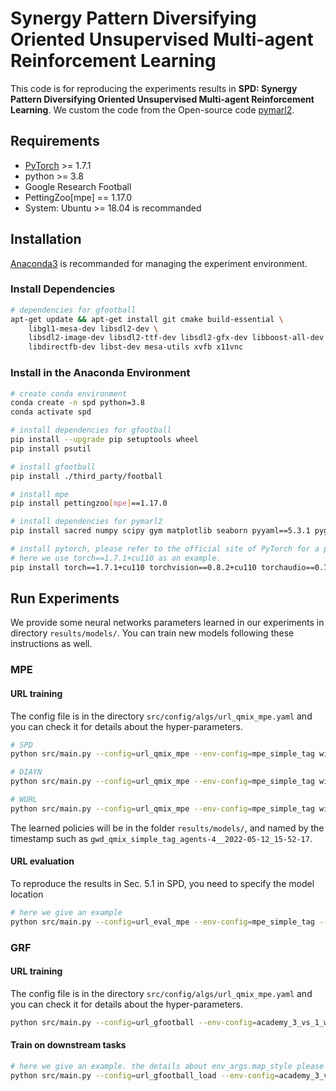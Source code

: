 # Synergy Pattern Diversifying Oriented Unsupervised Multi-agent Reinforcement Learning
This code is for reproducing the experiments results in **SPD: Synergy Pattern Diversifying Oriented Unsupervised Multi-agent Reinforcement Learning**.
We custom the code from the Open-source code [pymarl2](https://github.com/hijkzzz/pymarl2).

## Requirements
* [PyTorch](https://pytorch.org/) >= 1.7.1
* python >= 3.8
* Google Research Football
* PettingZoo[mpe] == 1.17.0
* System: Ubuntu >= 18.04 is recommanded

## Installation
[Anaconda3](https://www.anaconda.com/) is recommanded for managing the experiment environment.
### Install Dependencies
```bash
# dependencies for gfootball
apt-get update && apt-get install git cmake build-essential \
    libgl1-mesa-dev libsdl2-dev \
    libsdl2-image-dev libsdl2-ttf-dev libsdl2-gfx-dev libboost-all-dev \
    libdirectfb-dev libst-dev mesa-utils xvfb x11vnc
```

### Install in the Anaconda Environment
```bash
# create conda environment
conda create -n spd python=3.8
conda activate spd

# install dependencies for gfootball
pip install --upgrade pip setuptools wheel
pip install psutil

# install gfootball
pip install ./third_party/football

# install mpe
pip install pettingzoo[mpe]==1.17.0

# install dependencies for pymarl2
pip install sacred numpy scipy gym matplotlib seaborn pyyaml==5.3.1 pygame pytest probscale imageio snakeviz tensorboard-logger pyvirtualdisplay tqdm protobuf==3.20.1

# install pytorch, please refer to the official site of PyTorch for a proper version.
# here we use torch==1.7.1+cu110 as an example.
pip install torch==1.7.1+cu110 torchvision==0.8.2+cu110 torchaudio==0.7.2 -f https://download.pytorch.org/whl/torch_stable.html
```

## Run Experiments
We provide some neural networks parameters learned in our experiments in directory `results/models/`.
You can train new models following these instructions as well.
### MPE
#### URL training 
The config file is in the directory `src/config/algs/url_qmix_mpe.yaml` and you can check it for details about the hyper-parameters.
```bash
# SPD
python src/main.py --config=url_qmix_mpe --env-config=mpe_simple_tag with t_max=4050000

# DIAYN
python src/main.py --config=url_qmix_mpe --env-config=mpe_simple_tag with url_algo=diayn t_max=4050000

# WURL
python src/main.py --config=url_qmix_mpe --env-config=mpe_simple_tag with url_algo=wurl t_max=4050000
```
The learned policies will be in the folder `results/models/`, and named by the timestamp such as `gwd_qmix_simple_tag_agents-4__2022-05-12_15-52-17`.


#### URL evaluation
To reproduce the results in Sec. 5.1 in SPD, you need to specify the model location
```bash
# here we give an example
python src/main.py --config=url_eval_mpe --env-config=mpe_simple_tag --exp-config=results/models/gwd_qmix_simple_tag_agents-4__2022-05-12_15-52-17 with eval_process=True
```

### GRF
#### URL training
The config file is in the directory `src/config/algs/url_qmix_mpe.yaml` and you can check it for details about the hyper-parameters.
```bash
python src/main.py --config=url_gfootball --env-config=academy_3_vs_1_with_keeper with num_modes=20 ball_graph=True
```

#### Train on downstream tasks
```bash
# here we give an example. the details about env_args.map_style please refer to file `src/envs/gfootball/academy_3_vs_1_with_keeper.py`
python src/main.py --config=url_gfootball_load --env-config=academy_3_vs_1_with_keeper with num_modes=20 env_args.map_style=0 t_max=4050000 test_nepisode=50 epsilon_start=0.2 checkpoint_path=results/models/gwd_qmix_academy_3_vs_1_with_keeper_agents-3__2022-05-07_05-34-39
```
